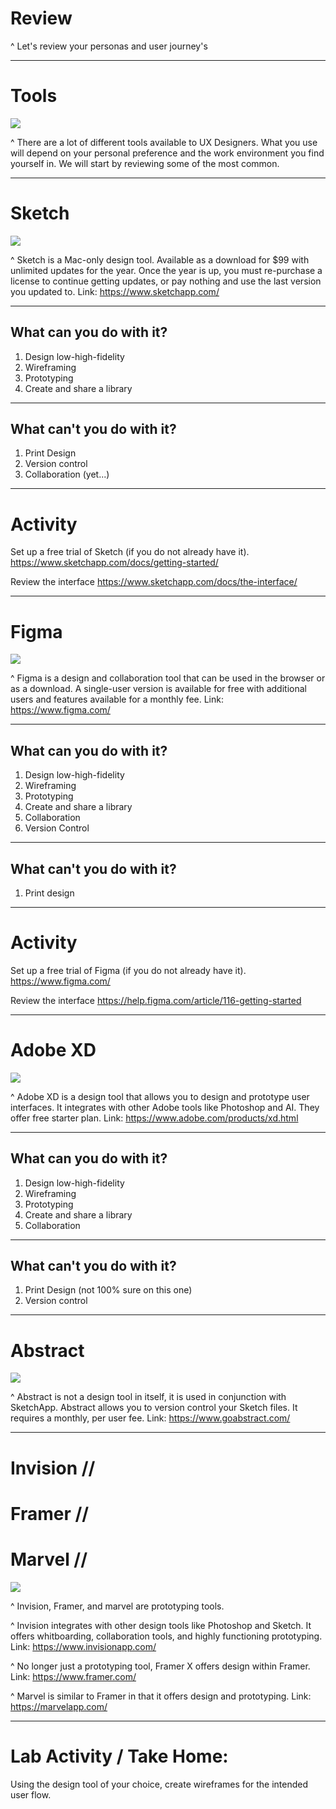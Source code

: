 # Review

^ Let's review your personas and user journey's

---

# Tools

![](black-black-and-white-close-up-1496139.jpg) 

^ There are  a lot of different tools available to UX Designers. What you use will depend on your personal preference and the work environment you find yourself in. We will start by reviewing some of the most common.

---

# Sketch

![](sketch.png)

^ Sketch is a Mac-only design tool. Available as a download for $99 with unlimited updates for the year. Once the year is up, you must re-purchase a license to continue getting updates, or pay nothing and use the last version you updated to. Link: https://www.sketchapp.com/

---

## What can you do with it?

1. Design low-high-fidelity
2. Wireframing
3. Prototyping
4. Create and share a library

---

## What can't you do with it?

1. Print Design
2. Version control
3. Collaboration (yet...)

---

# Activity

Set up a free trial of Sketch (if you do not already have it). https://www.sketchapp.com/docs/getting-started/

Review the interface https://www.sketchapp.com/docs/the-interface/

---

# Figma

![](figma.png)

^ Figma is a design and collaboration tool that can be used in the browser or as a download. A single-user version is available for free with additional users and features available for a monthly fee. Link: https://www.figma.com/

---

## What can you do with it?

1. Design low-high-fidelity
2. Wireframing
3. Prototyping
4. Create and share a library
5. Collaboration
6. Version Control

---

## What can't you do with it?

1. Print design

---

# Activity

Set up a free trial of Figma (if you do not already have it). https://www.figma.com/

Review the interface https://help.figma.com/article/116-getting-started

---

# Adobe XD

![](adobe-xd.png)

^  Adobe XD is a design tool that allows you to design and prototype user interfaces. It integrates with other Adobe tools like Photoshop and AI. They offer free starter plan. Link: https://www.adobe.com/products/xd.html

---

## What can you do with it?

1. Design low-high-fidelity
2. Wireframing
3. Prototyping
4. Create and share a library
5. Collaboration

---

## What can't you do with it?

1. Print Design (not 100% sure on this one)
2. Version control

---

# Abstract

![](abstract.png)

^  Abstract is not a design tool in itself, it is used in conjunction with SketchApp. Abstract allows you to version control your Sketch files. It requires a monthly, per user fee. Link: https://www.goabstract.com/

---

# Invision //
# Framer //
# Marvel //

![](pexels-photo-1178498.jpeg)

^  Invision, Framer, and marvel are prototyping tools.

^  Invision integrates with other design tools like Photoshop and Sketch. It offers whitboarding, collaboration tools, and highly functioning prototyping. Link: https://www.invisionapp.com/

^  No longer just a prototyping tool, Framer X offers design within Framer. Link: https://www.framer.com/

^  Marvel is similar to Framer in that it offers design and prototyping. Link: https://marvelapp.com/

---

# Lab Activity / Take Home: 

Using the design tool of your choice, create wireframes for the intended user flow.
